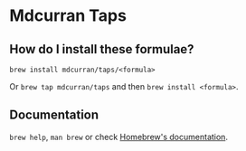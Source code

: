 # Mdcurran Taps

## How do I install these formulae?

`brew install mdcurran/taps/<formula>`

Or `brew tap mdcurran/taps` and then `brew install <formula>`.

## Documentation

`brew help`, `man brew` or check [Homebrew's documentation](https://docs.brew.sh).
